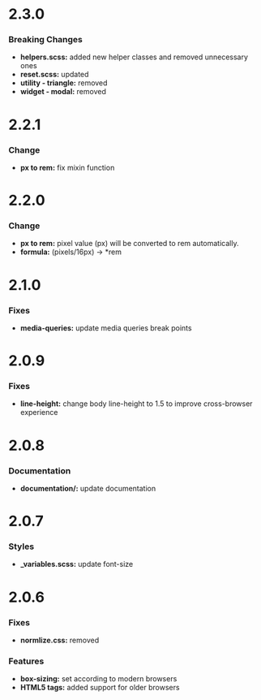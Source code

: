 # 2.3.0
### Breaking Changes
* **helpers.scss:** added new helper classes and removed unnecessary ones
* **reset.scss:** updated
* **utility - triangle:** removed
* **widget - modal:** removed

# 2.2.1
### Change
* **px to rem:** fix mixin function

# 2.2.0
### Change
* **px to rem:** pixel value (px) will be converted to rem automatically.
* **formula:** (pixels/16px) -> *rem

# 2.1.0
### Fixes
* **media-queries:** update media queries break points


# 2.0.9
### Fixes
* **line-height:** change body line-height to 1.5 to improve cross-browser experience


# 2.0.8
### Documentation
* **documentation/:** update documentation


# 2.0.7
### Styles
* **_variables.scss:** update font-size


# 2.0.6
### Fixes
* **normlize.css:** removed

### Features
* **box-sizing:** set according to modern browsers
* **HTML5 tags:** added support for older browsers
